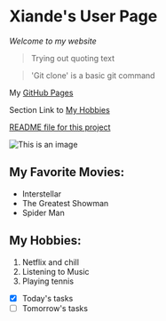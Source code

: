 # Xiande's User Page

*Welcome to my website*

>Trying out quoting text

>'Git clone' is a basic git command

My [GitHub Pages](https://github.com/martintsangxd)

Section Link to [My Hobbies](https://github.com/martintsangxd/CSE110-Lab1/blob/main/index.md#my-hobbies)

[README file for this project](README.md)

![This is an image](https://media.istockphoto.com/photos/colored-powder-explosion-abstract-closeup-dust-on-backdrop-colorful-picture-id1072093690?k=20&m=1072093690&s=612x612&w=0&h=Ns3WeEm1VrIHhZOmhiGY_fYKvIlbJrVADLqfxyPQVPM=)

## My Favorite Movies:
- Interstellar
- The Greatest Showman
- Spider Man

## My Hobbies:
1. Netflix and chill
2. Listening to Music
3. Playing tennis

- [x] Today's tasks
- [ ] Tomorrow's tasks
